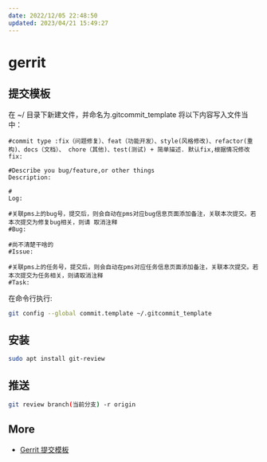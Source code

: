 ```yaml
---
date: 2022/12/05 22:48:50
updated: 2023/04/21 15:49:27
---
```


# gerrit

## 提交模板

在 ~/ 目录下新建文件，并命名为.gitcommit_template 将以下内容写入文件当中：

```text
#commit type :fix（问题修复）、feat（功能开发）、style(风格修改)、refactor(重构)、docs（文档）、 chore（其他)、test(测试) + 简单描述. 默认fix,根据情况修改
fix: 

#Describe you bug/feature,or other things
Description: 

# 
Log: 

#关联pms上的bug号，提交后，则会自动在pms对应bug信息页面添加备注，关联本次提交。若本次提交为修复bug相关，则请 取消注释
#Bug: 

#尚不清楚干啥的 
#Issue: 

#关联pms上的任务号，提交后，则会自动在pms对应任务信息页面添加备注，关联本次提交。若本次提交为任务相关，则请取消注释
#Task: 
```

在命令行执行:

```bash
git config --global commit.template ~/.gitcommit_template
```

## 安装

```bash
sudo apt install git-review
```

## 推送

```bash
git review branch(当前分支) -r origin
```

## More

- [Gerrit 提交模板](https://wikidev.uniontech.com/Gerrit_%E6%8F%90%E4%BA%A4%E6%A8%A1%E6%9D%BF)
